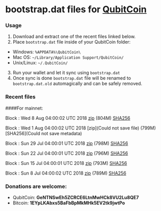 # bootstrap.dat files for [QubitCoin](https://qubitcoin.cc/)

### Usage

1. Download and extract one of the recent files linked below.
2. Place `bootstrap.dat` file inside of your QubitCoin folder:
 - Windows: `%APPDATA%\QubitCoin\`
 - Mac OS: `~/Library/Application Support/QubitCoin/`
 - Unix/Linux: `~/.QubitCoin/`
3. Run your wallet and let it sync using `bootstrap.dat`
4. Once sync is done `bootstrap.dat` file will be renamed to `bootstrap.dat.old` automagically and can be safely removed.

### Recent files

####For mainnet:

Block : Wed  8 Aug 04:00:02 UTC 2018 [zip](https://transfer.sh/12nKjh/bootstrap.dat.20180808.zip) (804M) [SHA256](https://transfer.sh/147Zmc/sha256.txt)

Block : Wed  1 Aug 04:00:02 UTC 2018 [zip](Could not save file) (799M) [SHA256](Could not save metadata)

Block : Sun 29 Jul 04:00:01 UTC 2018 [zip](https://transfer.sh/8WO13/bootstrap.dat.20180729.zip) (798M) [SHA256](https://transfer.sh/eAUT7/sha256.txt)

Block : Sun 22 Jul 04:00:01 UTC 2018 [zip](https://transfer.sh/LknuY/bootstrap.dat.20180722.zip) (796M) [SHA256](https://transfer.sh/2W1Io/sha256.txt)

Block : Sun 15 Jul 04:00:01 UTC 2018 [zip](https://transfer.sh/K1mwY/bootstrap.dat.20180715.zip) (793M) [SHA256](https://transfer.sh/V8r5Y/sha256.txt)

Block : Sun  8 Jul 04:00:02 UTC 2018 [zip](https://transfer.sh/Rsdg4/bootstrap.dat.20180708.zip) (789M) [SHA256](https://transfer.sh/yJ4N5/sha256.txt)

### Donations are welcome:

- QubitCoin: **GeNTNSwEh5ZCRCE6LtnMwHCk8VU2Lu8QE7**
- Bitcoin: **1EYpLKAbxs5BaFbBpMkMHk5EV2tk9jwtPo**
